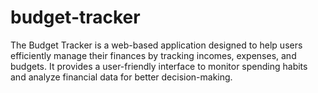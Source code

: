 # budget-tracker
The Budget Tracker is a web-based application designed to help users efficiently manage their finances by tracking incomes, expenses, and budgets. It provides a user-friendly interface to monitor spending habits and analyze financial data for better decision-making. 
